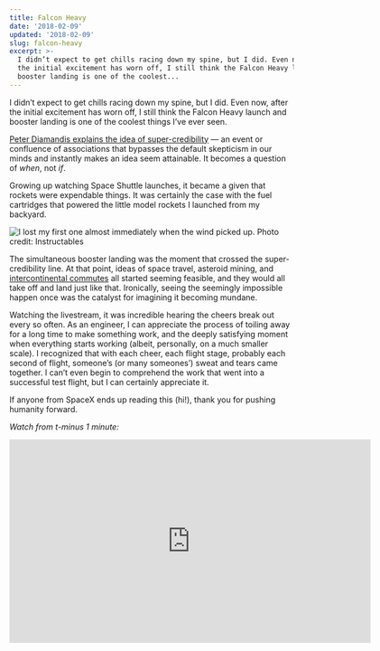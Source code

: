```yaml
---
title: Falcon Heavy
date: '2018-02-09'
updated: '2018-02-09'
slug: falcon-heavy
excerpt: >-
  I didn’t expect to get chills racing down my spine, but I did. Even now, after
  the initial excitement has worn off, I still think the Falcon Heavy launch and
  booster landing is one of the coolest...
---
```



I didn’t expect to get chills racing down my spine, but I did. Even now, after the initial excitement has worn off, I still think the Falcon Heavy launch and booster landing is one of the coolest things I’ve ever seen.

[Peter Diamandis explains the idea of super-credibility](https://www.youtube.com/watch?v=O1qMrENLDqA) — an event or confluence of associations that bypasses the default skepticism in our minds and instantly makes an idea seem attainable. It becomes a question of _when_, not _if_.

Growing up watching Space Shuttle launches, it became a given that rockets were expendable things. It was certainly the case with the fuel cartridges that powered the little model rockets I launched from my backyard.

![I lost my first one almost immediately when the wind picked up. Photo credit: [Instructables](http://www.instructables.com/id/Model-Rocket-Launch-Pad/)](https://files.tanagram.app/file/tanagram-data/prod-feifans-blog/falcon-heavy-1.jpg)

The simultaneous booster landing was the moment that crossed the super-credibility line. At that point, ideas of space travel, asteroid mining, and [intercontinental commutes](https://www.youtube.com/watch?v=zqE-ultsWt0) all started seeming feasible, and they would all take off and land just like that. Ironically, seeing the seemingly impossible happen once was the catalyst for imagining it becoming mundane.

Watching the livestream, it was incredible hearing the cheers break out every so often. As an engineer, I can appreciate the process of toiling away for a long time to make something work, and the deeply satisfying moment when everything starts working (albeit, personally, on a much smaller scale). I recognized that with each cheer, each flight stage, probably each second of flight, someone’s (or many someones’) sweat and tears came together. I can’t even begin to comprehend the work that went into a successful test flight, but I can certainly appreciate it.

If anyone from SpaceX ends up reading this (hi!), thank you for pushing humanity forward.

_Watch from t-minus 1 minute:_

<iframe width="640px" height="360px" src="https://www.youtube.com/embed/wbSwFU6tY1c?t=1259" frameborder="0" allow="accelerometer; autoplay; clipboard-write; encrypted-media; gyroscope; picture-in-picture" allowfullscreen></iframe>